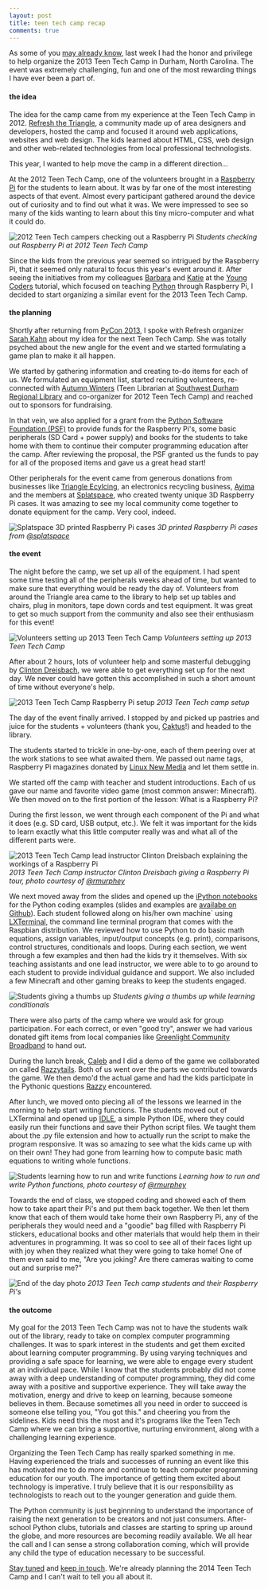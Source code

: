 ```yaml
---
layout: post
title: teen tech camp recap
comments: true
---
```


As some of you [may already know](http://exitevent.com/teen-tech-camp-hosts-future-developers-1389.asp), last week I had the honor and privilege to help organize the 2013 Teen Tech Camp in Durham, North Carolina. The event was extremely challenging, fun and one of the most rewarding things I have ever been a part of.

#### the idea

The idea for the camp came from my experience at the Teen Tech Camp in 2012. [Refresh the Triangle](http://www.meetup.com/refreshthetriangle/), a community made up of area designers and developers, hosted the camp and focused it around web applications, websites and web design. The kids learned about HTML, CSS, web design and other web-related technologies from local professional technologists.

This year, I wanted to help move the camp in a different direction...

At the 2012 Teen Tech Camp, one of the volunteers brought in a [Raspberry Pi](http://raspberrypi.org/) for the students to learn about. It was by far one of the most interesting aspects of that event. Almost every participant gathered around the device out of curiosity and to find out what it was. We were impressed to see so many of the kids wanting to learn about this tiny micro-computer and what it could do.

![2012 Teen Tech campers checking out a Raspberry Pi](/assets/images/2012teentechcamp.jpg)
_Students checking out Raspberry Pi at 2012 Teen Tech Camp_

Since the kids from the previous year seemed so intrigued by the Raspberry Pi, that it seemed only natural to focus this year's event around it. After seeing the initiatives from my colleagues [Barbara](https://twitter.com/bshaurette) and [Katie](https://twitter.com/kcunning) at the [Young Coders](https://us.pycon.org/2013/events/letslearnpython/) tutorial, which focused on teaching [Python](http://python.org/) through Raspberry Pi, I decided to start organizing a similar event for the 2013 Teen Tech Camp.

#### the planning

Shortly after returning from [PyCon 2013](https://us.pycon.org/2013/), I spoke with Refresh organizer [Sarah Kahn](https://twitter.com/aarahkahak) about my idea for the next Teen Tech Camp. She was totally psyched about the new angle for the event and we started formulating a game plan to make it all happen.

We started by gathering information and creating to-do items for each of us. We formulated an equipment list, started recruiting volunteers, re-connected with [Autumn Winters](http://linkedin.com/pub/autumn-winters/11/a74/5b2/) (Teen Librarian at [Southwest Durham Regional Library](http://durhamcountylibrary.org/location/southwest/) and co-organizer for 2012 Teen Tech Camp) and reached out to sponsors for fundraising.

In that vein, we also applied for a grant from the [Python Software Foundation (PSF)](http://python.org/psf/) to provide funds for the Raspberry Pi's, some basic peripherals (SD Card + power supply) and books for the students to take home with them to continue their computer programming education after the camp. After reviewing the proposal, the PSF granted us the funds to pay for all of the proposed items and gave us a great head start!

Other peripherals for the event came from generous donations from businesses like [Triangle Ecylcing](http://www.triangleecycling.com/), an electronics recycling business, [Ayima](http://ayima.com/) and the members at [Splatspace](http://splatspace.org/), who created twenty unique 3D Raspberry Pi cases. It was amazing to see my local community come together to donate equipment for the camp. Very cool, indeed.

![Splatspace 3D printed Raspberry Pi cases](/assets/images/splatspace-rpi-cases.jpg)
_3D printed Raspberry Pi cases from [@splatspace](https://twitter.com/splat_space)_

#### the event

The night before the camp, we set up all of the equipment. I had spent some time testing all of the peripherals weeks ahead of time, but wanted to make sure that everything would be ready the day of. Volunteers from around the Triangle area came to the library to help set up tables and chairs, plug in monitors, tape down cords and test equipment. It was great to get so much support from the community and also see their enthusiasm for this event!

![Volunteers setting up 2013 Teen Tech Camp](/assets/images/2013teentechcamp-1.jpg)
_Volunteers setting up 2013 Teen Tech Camp_

After about 2 hours, lots of volunteer help and some masterful debugging by [Clinton Dreisbach](https://twitter.com/cndreisbach), we were able to get everything set up for the next day. We never could have gotten this accomplished in such a short amount of time without everyone's help.

![2013 Teen Tech Camp Raspberry Pi setup](/assets/images/2013teentechcamp-2.jpg)
_2013 Teen Tech camp setup_

The day of the event finally arrived. I stopped by and picked up pastries and juice for the students + volunteers (thank you, [Caktus](http://caktusgroup.com/)!) and headed to the library.

The students started to trickle in one-by-one, each of them peering over at the work stations to see what awaited them. We passed out name tags, Raspberry Pi magazines donated by [Linux New Media](http://linuxnewmedia.com/) and let them settle in.

We started off the camp with teacher and student introductions. Each of us gave our name and favorite video game (most common answer: Minecraft). We then moved on to the first portion of the lesson: What is a Raspberry Pi?

During the first lesson, we went through each component of the Pi and what it does (e.g. SD card, USB output, etc.). We felt it was important for the kids to learn exactly what this little computer really was and what all of the different parts were.

![2013 Teen Tech Camp lead instructor Clinton Dreisbach explaining the workings of a Raspberry Pi](/assets/images/2013teentechcamp-3.jpg)
_2013 Teen Tech Camp instructor Clinton Dreisbach giving a Raspberry Pi tour, photo courtesy of [@rmurphey](https://twitter.com/rmurphey)_

We next moved away from the slides and opened up the [iPython notebooks](http://ipython.org/notebook.html) for the Python coding examples (slides and examples are [availabe on Github](https://github.com/kgrandis/teentechcamp)). Each student followed along on his/her own machine` using [LXTerminal](http://wiki.lxde.org/en/LXTerminal), the command line terminal program that comes with the Raspbian distribution. We reviewed how to use Python to do basic math equations, assign variables, input/output concepts (e.g. print), comparisons, control structures, conditionals and loops. During each section, we went through a few examples and then had the kids try it themselves. With six teaching assistants and one lead instructor, we were able to to go around to each student to provide individual guidance and support. We also included a few Minecraft and other gaming breaks to keep the students engaged.

![Students giving a thumbs up](/assets/images/2013teentechcamp-4.jpg)
_Students giving a thumbs up while learning conditionals_

There were also parts of the camp where we would ask for group participation. For each correct, or even "good try", answer we had various donated gift items from local companies like [Greenlight Community Broadband](http://greenlightnc.com/) to hand out.

During the lunch break, [Caleb](https://twitter.com/CalebSmithNC) and I did a demo of the game we collaborated on called [Razzytails](https://github.com/calebsmith/razzytails/). Both of us went over the parts we contributed towards the game. We then demo'd the actual game and had the kids participate in the Pythonic questions [Razzy](https://github.com/calebsmith/razzytails/blob/master/assets/images/razzy.png) encountered.

After lunch, we moved onto piecing all of the lessons we learned in the morning to help start writing functions. The students moved out of LXTerminal and opened up [IDLE](http://wiki.python.org/moin/IDLE), a simple Python IDE, where they could easily run their functions and save their Python script files. We taught them about the .py file extension and how to actually run the script to make the program responsive. It was so amazing to see what the kids came up with on their own! They had gone from learning how to compute basic math equations to writing whole functions.

![Students learning how to run and write functions](/assets/images/2013teentechcamp-5.jpg)
_Learning how to run and write Python functions, photo courtesy of [@rmurphey](https://twitter.com/rmurphey)_

Towards the end of class, we stopped coding and showed each of them how to take apart their Pi's and put them back together. We then let them know that each of them would take home their own Raspberry Pi, any of the peripherals they would need and a "goodie" bag filled with Raspberry Pi stickers, educational books and other materials that would help them in their adventures in programming. It was so cool to see all of their faces light up with joy when they realized what they were going to take home! One of them even said to me, "Are you joking? Are there cameras waiting to come out and surprise me?"

![End of the day photo](/assets/images/2013teentechcamp-6.jpg)
_2013 Teen Tech camp students and their Raspberry Pi's_

#### the outcome

My goal for the 2013 Teen Tech Camp was not to have the students walk out of the library, ready to take on complex computer programming challenges. It was to spark interest in the students and get them excited about learning computer programming. By using varying techniques and providing a safe space for learning, we were able to engage every student at an individual pace. While I know that the students probably did not come away with a deep understanding of computer programming, they did come away with a positive and supportive experience. They will take away the motivation, energy and drive to keep on learning, because someone believes in them. Because  sometimes all you need in order to succeed is someone else telling you, "You got this." and cheering you from the sidelines. Kids need this the most and it's programs like the Teen Tech Camp where we can bring a supportive, nurturing environment, along with a challenging learning experience.

Organizing the Teen Tech Camp has really sparked something in me. Having experienced the trials and successes of running an event like this has motivated me to do more and continue to teach computer programming education for our youth. The importance of getting them excited about technology is imperative. I truly believe that it is our responsibility as technologists to reach out to the younger generation and guide them.

The Python community is just beginnning to understand the importance of raising the next generation to be creators and not just consumers. After-school Python clubs, tutorials and classes are starting to spring up around the globe, and more resources are becoming readily available. We all hear the call and I can sense a strong collaboration coming, which will  provide any child the type of education necessary to be successful.

[Stay tuned](https://twitter.com/juliaelman/) and [keep in touch](mailto:juliaelman@gmail.com). We're already planning the 2014 Teen Tech Camp and I can't wait to tell you all about it.

